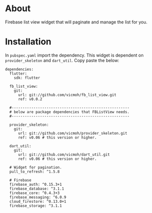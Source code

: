 # About

Firebase list view widget that will
paginate and manage the list for you.

# Installation 

In `pubspec.yaml` import the dependency.
This widget is dependent on `provider_skeleton`
and `dart_util`. Copy paste the below:


```
dependencies:
  flutter:
    sdk: flutter

  fb_list_view:
    git:
      url: git://github.com/vicmoh/fb_list_view.git
      ref: v0.0.2

  #------------------------------------------------------
  # below are package dependencies that FBListView needs.
  #------------------------------------------------------

  provider_skeleton:
    git:
      url: git://github.com/vicmoh/provider_skeleton.git
      ref: v0.06 # this version or higher.

  dart_util:
    git:
      url: git://github.com/vicmoh/dart_util.git
      ref: v0.06 # this version or higher.

  # Widget for pagination.
  pull_to_refresh: ^1.5.8

  # Firebase
  firebase_auth: ^0.15.3+1
  firebase_database: ^3.1.1
  firebase_core: ^0.4.3+3
  firebase_messaging: ^6.0.9
  cloud_firestore: ^0.13.0+1
  firebase_storage: ^3.1.1
```


